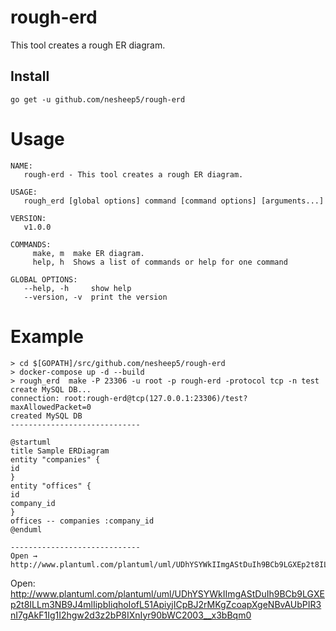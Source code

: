# rough-erd
This tool creates a rough ER diagram.

## Install
```
go get -u github.com/nesheep5/rough-erd
```

# Usage
```
NAME:
   rough-erd - This tool creates a rough ER diagram.

USAGE:
   rough_erd [global options] command [command options] [arguments...]

VERSION:
   v1.0.0

COMMANDS:
     make, m  make ER diagram.
     help, h  Shows a list of commands or help for one command

GLOBAL OPTIONS:
   --help, -h     show help
   --version, -v  print the version
```

# Example
```
> cd $[GOPATH]/src/github.com/nesheep5/rough-erd
> docker-compose up -d --build
> rough_erd  make -P 23306 -u root -p rough-erd -protocol tcp -n test
create MySQL DB...
connection: root:rough-erd@tcp(127.0.0.1:23306)/test?maxAllowedPacket=0
created MySQL DB
-----------------------------

@startuml
title Sample ERDiagram
entity "companies" {
id
}
entity "offices" {
id
company_id
}
offices -- companies :company_id
@enduml

-----------------------------
Open → http://www.plantuml.com/plantuml/uml/UDhYSYWkIImgAStDuIh9BCb9LGXEp2t8ILLm3NB9J4mlIipbIiqhoIofL51ApiyjICpBJ2rMKgZcoapXgeNBvAUbPIR3nI7gAkF1Ig1I2hgw2d3z2bP8IXnIyr90bWC2003__x3bBqm0

```
Open: http://www.plantuml.com/plantuml/uml/UDhYSYWkIImgAStDuIh9BCb9LGXEp2t8ILLm3NB9J4mlIipbIiqhoIofL51ApiyjICpBJ2rMKgZcoapXgeNBvAUbPIR3nI7gAkF1Ig1I2hgw2d3z2bP8IXnIyr90bWC2003__x3bBqm0
